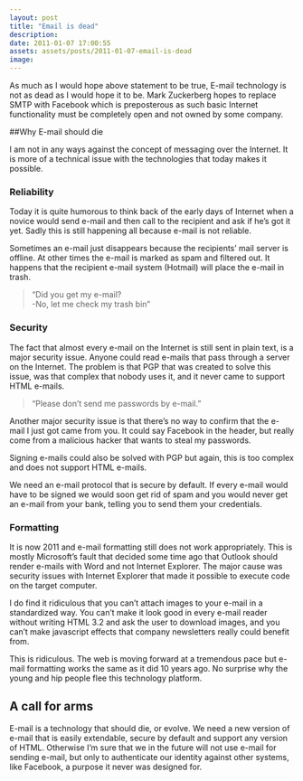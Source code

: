 ```yaml
---
layout: post
title: "Email is dead"
description:
date: 2011-01-07 17:00:55
assets: assets/posts/2011-01-07-email-is-dead
image: 
---
```


As much as I would hope above statement to be true, E-mail technology is not as dead as I would hope it to be. Mark Zuckerberg hopes to replace SMTP with Facebook which is preposterous as such basic Internet functionality must be completely open and not owned by some company.

##Why E-mail should die

I am not in any ways against the concept of messaging over the Internet. It is more of a technical issue with the technologies that today makes it possible.

### Reliability

Today it is quite humorous to think back of the early days of Internet when a novice would send e-mail and then call to the recipient and ask if he’s got it yet. Sadly this is still happening all because e-mail is not reliable.

Sometimes an e-mail just disappears because the recipients’ mail server is offline. At other times the e-mail is marked as spam and filtered out. It happens that the recipient e-mail system (Hotmail) will place the e-mail in trash.
> “Did you get my e-mail?  
> -No, let me check my trash bin”

### Security

The fact that almost every e-mail on the Internet is still sent in plain text, is a major security issue. Anyone could read e-mails that pass through a server on the Internet. The problem is that PGP that was created to solve this issue, was that complex that nobody uses it, and it never came to support HTML e-mails.

> “Please don’t send me passwords by e-mail.”

Another major security issue is that there’s no way to confirm that the e-mail I just got came from you. It could say Facebook in the header, but really come from a malicious hacker that wants to steal my passwords.

Signing e-mails could also be solved with PGP but again, this is too complex and does not support HTML e-mails.

We need an e-mail protocol that is secure by default. If every e-mail would have to be signed we would soon get rid of spam and you would never get an e-mail from your bank, telling you to send them your credentials.

### Formatting

It is now 2011 and e-mail formatting still does not work appropriately. This is mostly Microsoft’s fault that decided some time ago that Outlook should render e-mails with Word and not Internet Explorer. The major cause was security issues with Internet Explorer that made it possible to execute code on the target computer.

I do find it ridiculous that you can’t attach images to your e-mail in a standardized way. You can’t make it look good in every e-mail reader without writing HTML 3.2 and ask the user to download images, and you can’t make javascript effects that company newsletters really could benefit from.

This is ridiculous. The web is moving forward at a tremendous pace but e-mail formatting works the same as it did 10 years ago. No surprise why the young and hip people flee this technology platform.

## A call for arms

E-mail is a technology that should die, or evolve. We need a new version of e-mail that is easily extendable, secure by default and support any version of HTML. Otherwise I’m sure that we in the future will not use e-mail for sending e-mail, but only to authenticate our identity against other systems, like Facebook, a purpose it never was designed for.
